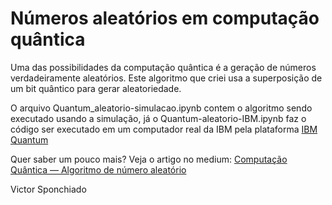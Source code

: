 # Números aleatórios em computação quântica

Uma das possibilidades da computação quântica é a geração de números verdadeiramente aleatórios. Este algoritmo que criei usa a superposição de um bit quântico para gerar aleatoriedade. 

O arquivo Quantum_aleatorio-simulacao.ipynb contem o algoritmo sendo executado usando a simulação, já o Quantum-aleatorio-IBM.ipynb faz o código ser executado em um computador real da IBM pela plataforma [IBM Quantum](https://quantum-computing.ibm.com/)

Quer saber um pouco mais? Veja o artigo no medium: [Computação Quântica — Algoritmo de número aleatório](https://victorsponchiado.medium.com/computa%C3%A7%C3%A3o-qu%C3%A2ntica-algoritmo-de-n%C3%BAmero-aleat%C3%B3rio-1ac616992364)

Victor Sponchiado
